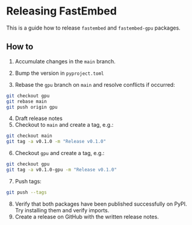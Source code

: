 # Releasing FastEmbed

This is a guide how to release `fastembed` and `fastembed-gpu` packages.

## How to

1. Accumulate changes in the `main` branch.
2. Bump the version in `pyproject.toml`

3. Rebase the `gpu` branch on `main` and resolve conflicts if occurred:

```bash
git checkout gpu
git rebase main
git push origin gpu
```

4. Draft release notes
5. Checkout to `main` and create a tag, e.g.:

```bash
git checkout main
git tag -a v0.1.0 -m "Release v0.1.0"
```

6. Checkout `gpu` and create a tag, e.g.:

```bash
git checkout gpu
git tag -a v0.1.0-gpu -m "Release v0.1.0"
```

7. Push tags:

```bash
git push --tags
```

8. Verify that both packages have been published successfully on PyPI. Try installing them and verify imports.
9. Create a release on GitHub with the written release notes.

